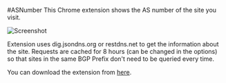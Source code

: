 #ASNumber
This Chrome extension shows the AS number of the site you visit.

![Screenshot](https://raw.github.com/sanderv32/ASNumber/master/screenshot.png)

Extension uses dig.jsondns.org or restdns.net to get the information about the site. Requests are cached for 8 hours (can be changed in the options) so that sites in the same BGP Prefix don't need to be queried every time.

You can download the extension from [here](https://github.com/sanderv32/ASNumber/raw/master/bin/ASNumberV2.4.crx).
